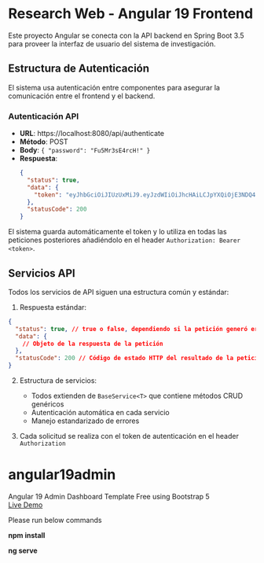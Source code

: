 # Research Web - Angular 19 Frontend

Este proyecto Angular se conecta con la API backend en Spring Boot 3.5 para proveer la interfaz de usuario del sistema de investigación.

## Estructura de Autenticación

El sistema usa autenticación entre componentes para asegurar la comunicación entre el frontend y el backend.

### Autenticación API

- **URL**: https://localhost:8080/api/authenticate
- **Método**: POST
- **Body**: `{ "password": "Fu5Mr3sE4rcH!" }`
- **Respuesta**:
  ```json
  {
    "status": true,
    "data": {
      "token": "eyJhbGciOiJIUzUxMiJ9.eyJzdWIiOiJhcHAiLCJpYXQiOjE3NDQ4Mzg4ODksImV4cCI6MTc0NDgzOTE4OX0.0zMTsfZehCt6oFusgkcln7gqzUWYGw_1QhB8ucU3SHFYzJu2_XIFium4Pk7wjwUJFs12L0qSBwXlSgc9TfgGmw"
    },
    "statusCode": 200
  }
  ```

El sistema guarda automáticamente el token y lo utiliza en todas las peticiones posteriores añadiéndolo en el header `Authorization: Bearer <token>`.

## Servicios API

Todos los servicios de API siguen una estructura común y estándar:

1. Respuesta estándar:
```json
{
  "status": true, // true o false, dependiendo si la petición generó error
  "data": {
    // Objeto de la respuesta de la petición
  },
  "statusCode": 200 // Código de estado HTTP del resultado de la petición
}
```

2. Estructura de servicios:
   - Todos extienden de `BaseService<T>` que contiene métodos CRUD genéricos
   - Autenticación automática en cada servicio
   - Manejo estandarizado de errores

3. Cada solicitud se realiza con el token de autenticación en el header `Authorization`

# angular19admin
Angular 19 Admin Dashboard Template Free using Bootstrap 5<br>
[Live Demo
](https://therichpost.com/angular-19-admin-dashboard-template-free-using-bootstrap-5/)
<br>

Please run below commands<br>

**npm install**

**ng serve**
